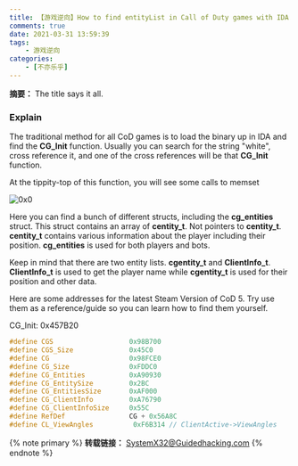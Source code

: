 ```yaml
---
title: 【游戏逆向】How to find entityList in Call of Duty games with IDA tutorial
comments: true
date: 2021-03-31 13:59:39
tags:
    - 游戏逆向
categories:
    - [不亦乐乎]
---
```

__摘要：__
The title says it all.
<!-- more -->

### Explain 

The traditional method for all CoD games is to load the binary up in IDA and find the __CG_Init__ function. Usually you can search for the string "white", cross reference it, and one of the cross references will be that __CG_Init__ function.

At the tippity-top of this function, you will see some calls to memset

![0x0](0.png)

Here you can find a bunch of different structs, including the __cg_entities__ struct. This struct contains an array of __centity_t__. Not pointers to __centity_t__.
__centity_t__ contains various information about the player including their position. __cg_entities__ is used for both players and bots.

Keep in mind that there are two entity lists. __cgentity_t__ and __ClientInfo_t__. __ClientInfo_t__ is used to get the player name while __cgentity_t__ is used for their position and other data.

Here are some addresses for the latest Steam Version of CoD 5. Try use them as a reference/guide so you can learn how to find them yourself.

CG_Init: 0x457B20

```c++
#define CGS                   0x98B700
#define CGS_Size              0x45C0
#define CG                    0x98FCE0
#define CG_Size               0xFDDC0
#define CG_Entities           0xA90930
#define CG_EntitySize         0x2BC
#define CG_EntitiesSize       0xAF000
#define CG_ClientInfo         0xA76790
#define CG_ClientInfoSize     0x55C
#define RefDef                CG + 0x56A8C
#define CL_ViewAngles          0xF6B314 // ClientActive->ViewAngles
```


{% note primary %}
__转载链接：__ [SystemX32@Guidedhacking.com](https://guidedhacking.com/threads/call-of-duty-world-at-war-multiplayer-find-entity-list.17108/post-107520)
{% endnote %}